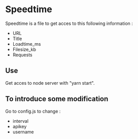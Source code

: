 # Speedtime

Speedtime is a file to get acces to this following information : 
 - URL
 - Title
 - Loadtime_ms
 - Filesize_kb
 - Requests

 ## Use

Get acces to node server with "yarn start".

## To introduce some modification

Go to config.js to change :
- interval
- apikey
- username 

